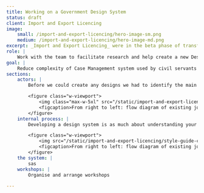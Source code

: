 ```yaml
---
title: Working on a Government Design System
status: draft
client: Import and Export Licencing
image: 
    small: /import-and-export-licencing/hero-image-sm.png
    medium: /import-and-export-licencing/hero-image-md.png
excerpt: _Import and Export Licencing_ were in the beta phase of transforming their case management system. During this time I helped the design team consolidate their findings so they could see their progress and make sense of their design system.
role: |
    Work with the team to facilitate research and help create a new Design System.
goal: |
    Reduce complexity of Case Management system used by civil servants so they can process more cases.
sections:
    actors: |
        Before we could create any designs we had to identify the main actors of our service so that we could build components suitable for their needs. Because

        <figure class="w-viewport">
            <img class="max-w-5xl" src="/static/import-and-export-licencing/browser-2.png" alt="Flow diagram of existing journey" />
            <figcaption>From right to left: flow diagram of existing journey, persona matrix for tenants, storyboard for new service</figcaption>
        </figure>
    internal process: |
        Developing a design system is as much about understanding your users as it is understanding the team creating it. As we developed more proposed solutions we started to encounter internal issues that made it difficult for us to work going forward. One aspect of this was a lack of leadership and direction caused primarily from a lack of []. When you're working in a large team it can be challenging to keep moment if you don't have a way to view progress. For design this can be particularly problematic because the output of design is often visuals, but visuals do not help construct the backbone of a good product or service. How do you show progress without relying on visuals?

        <figure class="w-viewport">
            <img src="/static/import-and-export-licencing/style-guide-colors.png" alt="Flow diagram of existing journey" />
            <figcaption>From right to left: flow diagram of existing journey, persona matrix for tenants, storyboard for new service</figcaption>
        </figure>
    the system: |
        sas
    workshops: |
        Organise and arrange workshops
    
---
```

